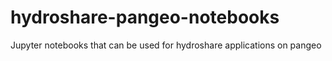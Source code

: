 # hydroshare-pangeo-notebooks
Jupyter notebooks that can be used for hydroshare applications on pangeo
